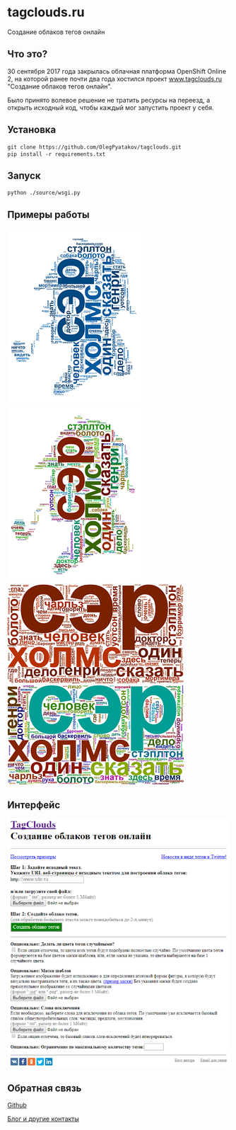 # tagclouds.ru
Создание облаков тегов онлайн

## Что это?

30 сентября 2017 года закрылась облачная платформа OpenShift Online 2, на которой ранее почти два года хостился проект www.tagclouds.ru "Создание облаков тегов онлайн".

Было принято волевое решение не тратить ресурсы на переезд, а открыть исходный код, чтобы каждый мог запустить проект у себя.

## Установка

    git clone https://github.com/OlegPyatakov/tagclouds.git
    pip install -r requirements.txt
    
## Запуск  

    python ./source/wsgi.py
    
## Примеры работы

![](/source/app/static/example%20single%20color%20unmasked.png?raw=true)
![](/source/app/static/example%20random%20color%20masked.png?raw=true)
![](/source/app/static/example%20single%20color.png?raw=true)
![](/source/app/static/example%20random%20color.png?raw=true)


## Интерфейс

![](/screenshots/tagclouds.ru.png?raw=true)

## Обратная связь

[Github](https://github.com/OlegPyatakov)

[Блог и другие контакты](http://pyatakov.com)
